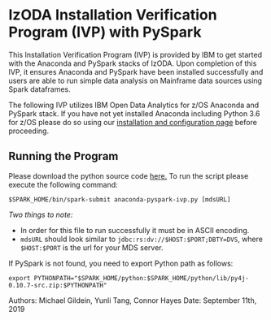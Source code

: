 # IzODA Installation Verification Program (IVP) with PySpark

This Installation Verification Program (IVP) is provided by IBM to get started with the Anaconda and PySpark stacks of IzODA. Upon completion of this IVP, it ensures Anaconda and PySpark have been installed successfully and users are able to run simple data analysis on Mainframe data sources using Spark dataframes.

The following IVP utilizes IBM Open Data Analytics for z/OS Anaconda and PySpark stack. If you have not yet installed Anaconda including Python 3.6 for z/OS please do so using our [installation and configuration page](install-config/) before proceeding.

## Running the Program

Please download the python source code [here.](https://github.com/IzODA/examples/blob/master/python/anaconda-pyspark-ivp.py) To run the script please execute the following command:
```
$SPARK_HOME/bin/spark-submit anaconda-pyspark-ivp.py [mdsURL] 
```
*Two things to note:*
  * In order for this file to run successfully it must be in ASCII encoding.
  * `mdsURL` should look similar to `jdbc:rs:dv://$HOST:$PORT;DBTY=DVS`, where `$HOST:$PORT` is the url for your MDS server.

If PySpark is not found, you need to export Python path as follows:
```
export PYTHONPATH="$SPARK_HOME/python:$SPARK_HOME/python/lib/py4j-0.10.7-src.zip:$PYTHONPATH"
```

Authors: Michael Gildein, Yunli Tang, Connor Hayes    Date: September 11th, 2019
